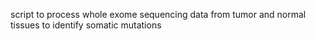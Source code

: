 script to process whole exome sequencing data from tumor and normal tissues to identify somatic mutations
